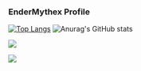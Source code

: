 ### EnderMythex Profile

[![Top Langs](https://github-readme-stats.vercel.app/api/top-langs/?username=EnderMythex&layout=donut)](https://github.com/anuraghazra/github-readme-stats) ![Anurag's GitHub stats](https://github-readme-stats.vercel.app/api?username=EnderMythex&show_icons=true&theme=radical)

<a href="https://github.com/antonkomarev/github-profile-views-counter">
    <img src="https://komarev.com/ghpvc/?username=EnderMythex&style=for-the-badge">
</a>

[Ÿ HŸPE]: https://yhype.me
[GitHub Profile Views Counter]: https://github.com/antonkomarev/github-profile-views-counter

![](https://hit.yhype.me/github/profile?user_id=1849174)

